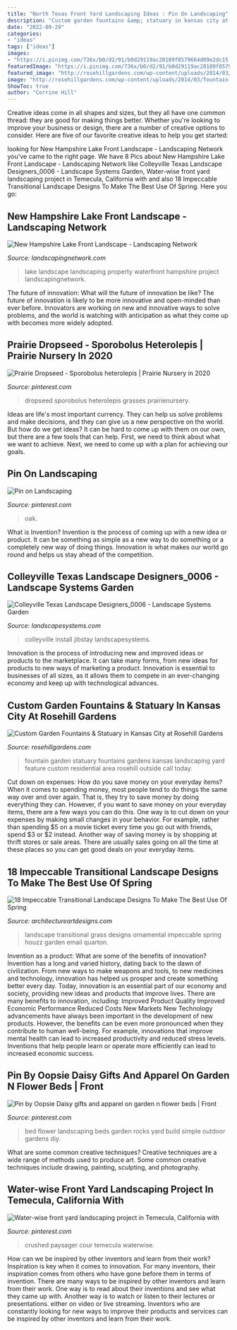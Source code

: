 ```yaml
---
title: "North Texas Front Yard Landscaping Ideas : Pin On Landscaping"
description: "Custom garden fountains &amp; statuary in kansas city at rosehill gardens"
date: "2022-09-29"
categories:
- "ideas"
tags: ["ideas"]
images:
- "https://i.pinimg.com/736x/b0/d2/91/b0d29119ac28189f8579664d09e2dc15.jpg"
featuredImage: "https://i.pinimg.com/736x/b0/d2/91/b0d29119ac28189f8579664d09e2dc15.jpg"
featured_image: "http://rosehillgardens.com/wp-content/uploads/2014/03/fountain-7.jpg"
image: "http://rosehillgardens.com/wp-content/uploads/2014/03/fountain-7.jpg"
ShowToc: true
author: "Corrine Hill"
---
```



Creative ideas come in all shapes and sizes, but they all have one common thread: they are good for making things better. Whether you're looking to improve your business or design, there are a number of creative options to consider. Here are five of our favorite creative ideas to help you get started: 

	

		
looking for New Hampshire Lake Front Landscape - Landscaping Network you've came to the right page. We have 8 Pics about New Hampshire Lake Front Landscape - Landscaping Network like Colleyville Texas Landscape Designers_0006 - Landscape Systems Garden, Water-wise front yard landscaping project in Temecula, California with and also 18 Impeccable Transitional Landscape Designs To Make The Best Use Of Spring. Here you go:
		
    
## New Hampshire Lake Front Landscape - Landscaping Network

<img loading=lazy src="https://images.landscapingnetwork.com/pictures/images/460x345Exact/site_8/outdoor-seating-area-belknap-landscape-co-inc_10285.JPG" onerror="this.onerror=null;this.src='https://tse2.mm.bing.net/th?id=OIP.lEjrE05GKdDBMLvpEHE56gAAAA&amp;pid=15.1';" alt="New Hampshire Lake Front Landscape - Landscaping Network">

_Source: landscapingnetwork.com_

>lake landscape landscaping property waterfront hampshire project landscapingnetwork. 

	

The future of innovation: What will the future of innovation be like?
The future of innovation is likely to be more innovative and open-minded than ever before. Innovators are working on new and innovative ways to solve problems, and the world is watching with anticipation as what they come up with becomes more widely adopted.

    
## Prairie Dropseed - Sporobolus Heterolepis | Prairie Nursery In 2020

<img loading=lazy src="https://i.pinimg.com/736x/b0/d2/91/b0d29119ac28189f8579664d09e2dc15.jpg" onerror="this.onerror=null;this.src='https://tse3.mm.bing.net/th?id=OIP.w0nJjuJSY2guw33PpdN43QHaLH&amp;pid=15.1';" alt="Prairie Dropseed - Sporobolus heterolepis | Prairie Nursery in 2020">

_Source: pinterest.com_

>dropseed sporobolus heterolepis grasses prairienursery. 

	

Ideas are life's most important currency. They can help us solve problems and make decisions, and they can give us a new perspective on the world. But how do we get ideas? It can be hard to come up with them on our own, but there are a few tools that can help. First, we need to think about what we want to achieve. Next, we need to come up with a plan for achieving our goals.

    
## Pin On Landscaping

<img loading=lazy src="https://i.pinimg.com/736x/14/94/6a/14946a84d8d2bceb3bbc8695b6554772.jpg" onerror="this.onerror=null;this.src='https://tse4.mm.bing.net/th?id=OIP.Ig9Fc27rYIgkOUhzTJ2utgHaFj&amp;pid=15.1';" alt="Pin on Landscaping">

_Source: pinterest.com_

>oak. 

	

What is Invention?
Invention is the process of coming up with a new idea or product. It can be something as simple as a new way to do something or a completely new way of doing things. Innovation is what makes our world go round and helps us stay ahead of the competition.

    
## Colleyville Texas Landscape Designers_0006 - Landscape Systems Garden

<img loading=lazy src="http://landscapesystems.com/wp-content/uploads/2019/05/Colleyville-Texas-Landscape-Designers_0006.jpg" onerror="this.onerror=null;this.src='https://tse3.mm.bing.net/th?id=OIP.Mc6mi_MG9X_KKrh_ClB2kQHaE8&amp;pid=15.1';" alt="Colleyville Texas Landscape Designers_0006 - Landscape Systems Garden">

_Source: landscapesystems.com_

>colleyville install jibstay landscapesystems. 

	

Innovation is the process of introducing new and improved ideas or products to the marketplace. It can take many forms, from new ideas for products to new ways of marketing a product. Innovation is essential to businesses of all sizes, as it allows them to compete in an ever-changing economy and keep up with technological advances.

    
## Custom Garden Fountains &amp; Statuary In Kansas City At Rosehill Gardens

<img loading=lazy src="http://rosehillgardens.com/wp-content/uploads/2014/03/fountain-7.jpg" onerror="this.onerror=null;this.src='https://tse2.mm.bing.net/th?id=OIP.zrRmdrO1KD1xypT3l3DwpgHaFj&amp;pid=15.1';" alt="Custom Garden Fountains &amp; Statuary in Kansas City at Rosehill Gardens">

_Source: rosehillgardens.com_

>fountain garden statuary fountains gardens kansas landscaping yard feature custom residential area rosehill outside call today. 

	

Cut down on expenses: How do you save money on your everyday items?
When it comes to spending money, most people tend to do things the same way over and over again. That is, they try to save money by doing everything they can. However, if you want to save money on your everyday items, there are a few ways you can do this. One way is to cut down on your expenses by making small changes in your behavior. For example, rather than spending $5 on a movie ticket every time you go out with friends, spend $3 or $2 instead. Another way of saving money is by shopping at thrift stores or sale areas. There are usually sales going on all the time at these places so you can get good deals on your everyday items.

    
## 18 Impeccable Transitional Landscape Designs To Make The Best Use Of Spring

<img loading=lazy src="https://www.architectureartdesigns.com/wp-content/uploads/2015/04/18-Impeccable-Transitional-Landscape-Designs-To-Make-The-Best-Use-Of-Spring-3-630x840.jpg" onerror="this.onerror=null;this.src='https://tse1.mm.bing.net/th?id=OIP.jfZTZvJK1U80r7ukcYLrjQHaJ4&amp;pid=15.1';" alt="18 Impeccable Transitional Landscape Designs To Make The Best Use Of Spring">

_Source: architectureartdesigns.com_

>landscape transitional grass designs ornamental impeccable spring houzz garden email quarton. 

	

Invention as a product: What are some of the benefits of innovation?
Invention has a long and varied history, dating back to the dawn of civilization. From new ways to make weapons and tools, to new medicines and technology, innovation has helped us prosper and create something better every day. Today, innovation is an essential part of our economy and society, providing new ideas and products that improve lives. There are many benefits to innovation, including: 
Improved Product Quality 
Improved Economic Performance 
Reduced Costs 
New Markets 
New Technology advancements have always been important in the development of new products. However, the benefits can be even more pronounced when they contribute to human well-being. For example, innovations that improve mental health can lead to increased productivity and reduced stress levels. Inventions that help people learn or operate more efficiently can lead to increased economic success.

    
## Pin By Oopsie Daisy Gifts And Apparel On Garden N Flower Beds | Front

<img loading=lazy src="https://i.pinimg.com/736x/3e/5f/00/3e5f002d31d0cd5a70a631a52d6939f9--bed-ideas-landscaping-ideas.jpg" onerror="this.onerror=null;this.src='https://tse3.mm.bing.net/th?id=OIP.7Zlhe_6ZolmeEVJTzYg9nAHaHa&amp;pid=15.1';" alt="Pin by Oopsie Daisy gifts and apparel on garden n flower beds | Front">

_Source: pinterest.com_

>bed flower landscaping beds garden rocks yard build simple outdoor gardens diy. 

	

What are some common creative techniques?
Creative techniques are a wide range of methods used to produce art. Some common creative techniques include drawing, painting, sculpting, and photography.

    
## Water-wise Front Yard Landscaping Project In Temecula, California With

<img loading=lazy src="https://i.pinimg.com/originals/9f/af/12/9faf1238e4cca56201fce21b671a1d96.jpg" onerror="this.onerror=null;this.src='https://tse1.mm.bing.net/th?id=OIP.5rzz3XYK30521pyeNViRrQHaJ4&amp;pid=15.1';" alt="Water-wise front yard landscaping project in Temecula, California with">

_Source: pinterest.com_

>crushed paysager cour temecula waterwise. 

	

How can we be inspired by other inventors and learn from their work?
Inspiration is key when it comes to innovation. For many inventors, their inspiration comes from others who have gone before them in terms of invention. There are many ways to be inspired by other inventors and learn from their work. One way is to read about their inventions and see what they came up with. Another way is to watch or listen to their lectures or presentations. either on video or live streaming. Inventors who are constantly looking for new ways to improve their products and services can be inspired by other inventors and learn from their work.

